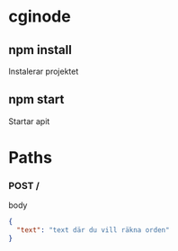 # cginode

## npm install 
Instalerar projektet

## npm start
Startar apit

# Paths
### POST /
body
```json
{
  "text": "text där du vill räkna orden"
}
```
